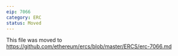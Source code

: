 ```yaml
---
eip: 7066
category: ERC
status: Moved
---
```


This file was moved to https://github.com/ethereum/ercs/blob/master/ERCS/erc-7066.md
